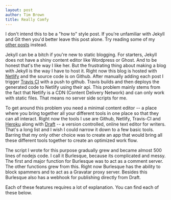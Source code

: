 ```yaml
---
layout: post
author: Tim Brown
title: Really Comfy
---
```


I don't intend this to be a "how to" style post. If you're unfamiliar with Jekyll and Git then you'd better leave this post alone. Try reading some of my [other posts](https://therocketeers.cr.rs/tags/) instead. 

Jekyll can be a bitch if you're new to static blogging. For starters, Jekyll does not have a shiny content editor like Wordpress or Ghost. And to be honest that's the way I like her. But the frustrating thing about making a blog with Jekyll is the way I have to host it. Right now this blog is hosted with [Netlify](https://www.netlify.com) and the source code is on Github. After manually adding each post I trigger [Travis CI](https://travis-ci.org) with a push to github. Travis builds and then deploys the generated code to Netlify using their api. This problem mainly stems from the fact that Netlify is a CDN (Content Delivery Network) and can only work with static files. That means no server side scripts for me.

To get around this problem you need a minimal content editor -- a place where you bring together all your different tools in one place so that they can all interact. Right now the tools I use are Github, Netlify, Travis-CI and [Heroku](https://heroku.com) along with [Draft](https://draftin.com) -- a version controlled, online text editor for writers. That's a long list and I wish I could narrow it down to a few basic tools. Barring that my only other choice was to create an app that would bring all these different tools together to create an optimized work flow. 

The script I wrote for this purpose gradually grew and became almost 500 lines of nodejs code. I call it Burlesque, because its complicated and messy. The first and major function for Burlesque was to act as a comment server. The other functions grew from this. Right now Burlesque has the ability to block spammers and to act as a Gravatar proxy server. Besides this Burlesque also has a webhook for publishing directly from Draft.

Each of these features requires a lot of explanation. You can find each of these below.

